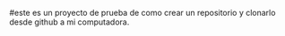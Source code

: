 #este es un proyecto de prueba de como crear un repositorio y clonarlo desde github a mi computadora.
